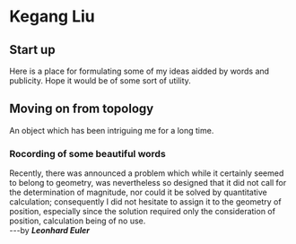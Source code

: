 # Kegang Liu

## Start up

Here is a place for formulating some of my ideas aidded by words and publicity. Hope it would be of some sort of utility. 

## Moving on from topology

An object which has been intriguing me for a long time.

### Rocording of some beautiful words

Recently, there was announced a problem which while it certainly seemed to belong to geometry, was nevertheless so designed that it did not call for the determination of magnitude, nor could it be solved by quantitative calculation; consequently I did not hesitate to assign it to the geometry of position, especially since the solution required only the consideration of position, calculation being of no use.  
---by **_Leonhard Euler_**
